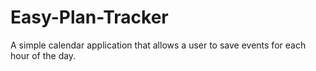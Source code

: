 # Easy-Plan-Tracker
A simple calendar application that allows a user to save events for each hour of the day.
